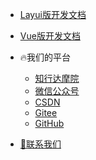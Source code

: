 <!-- _navbar.md 上面的导航栏  -->

* [Layui版开发文档](/docs/v1/)

* [Vue版开发文档](/docs/v2/)

* :fire:我们的平台

  * [知行达摩院](https://www.zxdmy.com)
  * [微信公众号](https://img.zxdmy.com/md/20210129164325.jpg)
  * [CSDN](https://cxhit.blog.csdn.net/)
  * [Gitee](https://gitee.com/ZXAcademy)
  * [GitHub](https://github.com/ZXAcademy)

* [:construction_worker:联系我们](/about/contacts)
